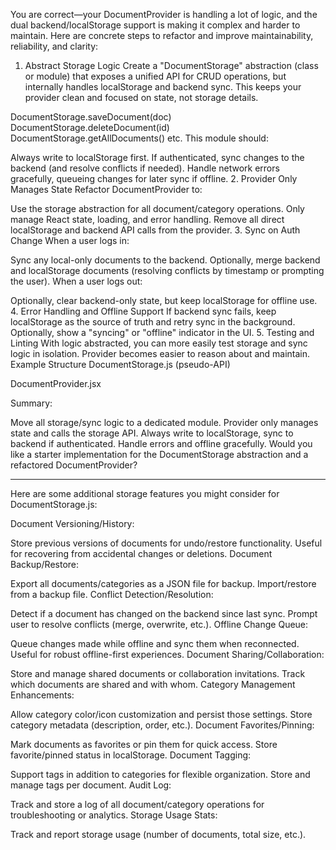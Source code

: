You are correct—your DocumentProvider is handling a lot of logic, and the dual backend/localStorage support is making it complex and harder to maintain. Here are concrete steps to refactor and improve maintainability, reliability, and clarity:

1. Abstract Storage Logic
Create a "DocumentStorage" abstraction (class or module) that exposes a unified API for CRUD operations, but internally handles localStorage and backend sync. This keeps your provider clean and focused on state, not storage details.

DocumentStorage.saveDocument(doc)
DocumentStorage.deleteDocument(id)
DocumentStorage.getAllDocuments()
etc.
This module should:

Always write to localStorage first.
If authenticated, sync changes to the backend (and resolve conflicts if needed).
Handle network errors gracefully, queueing changes for later sync if offline.
2. Provider Only Manages State
Refactor DocumentProvider to:

Use the storage abstraction for all document/category operations.
Only manage React state, loading, and error handling.
Remove all direct localStorage and backend API calls from the provider.
3. Sync on Auth Change
When a user logs in:

Sync any local-only documents to the backend.
Optionally, merge backend and localStorage documents (resolving conflicts by timestamp or prompting the user).
When a user logs out:

Optionally, clear backend-only state, but keep localStorage for offline use.
4. Error Handling and Offline Support
If backend sync fails, keep localStorage as the source of truth and retry sync in the background.
Optionally, show a "syncing" or "offline" indicator in the UI.
5. Testing and Linting
With logic abstracted, you can more easily test storage and sync logic in isolation.
Provider becomes easier to reason about and maintain.
Example Structure
DocumentStorage.js (pseudo-API)

DocumentProvider.jsx

Summary:

Move all storage/sync logic to a dedicated module.
Provider only manages state and calls the storage API.
Always write to localStorage, sync to backend if authenticated.
Handle errors and offline gracefully.
Would you like a starter implementation for the DocumentStorage abstraction and a refactored DocumentProvider?

---

Here are some additional storage features you might consider for DocumentStorage.js:

Document Versioning/History:

Store previous versions of documents for undo/restore functionality.
Useful for recovering from accidental changes or deletions.
Document Backup/Restore:

Export all documents/categories as a JSON file for backup.
Import/restore from a backup file.
Conflict Detection/Resolution:

Detect if a document has changed on the backend since last sync.
Prompt user to resolve conflicts (merge, overwrite, etc.).
Offline Change Queue:

Queue changes made while offline and sync them when reconnected.
Useful for robust offline-first experiences.
Document Sharing/Collaboration:

Store and manage shared documents or collaboration invitations.
Track which documents are shared and with whom.
Category Management Enhancements:

Allow category color/icon customization and persist those settings.
Store category metadata (description, order, etc.).
Document Favorites/Pinning:

Mark documents as favorites or pin them for quick access.
Store favorite/pinned status in localStorage.
Document Tagging:

Support tags in addition to categories for flexible organization.
Store and manage tags per document.
Audit Log:

Track and store a log of all document/category operations for troubleshooting or analytics.
Storage Usage Stats:

Track and report storage usage (number of documents, total size, etc.).